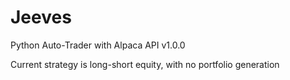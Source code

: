 # Jeeves
Python Auto-Trader with Alpaca API
v1.0.0

Current strategy is long-short equity, with no portfolio generation

